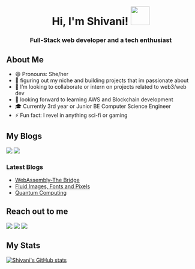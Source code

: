 

<h1 align="center">
    Hi, I'm Shivani!  <img src="https://c.tenor.com/Wx9IEmZZXSoAAAAi/hi.gif" width="50px" height="50px">
</h1>
<h3 align="center">Full-Stack web developer and a tech enthusiast</h3>

## About Me
- 😄 Pronouns: She/her
- 🔭 figuring out my niche and building projects that im passionate about 
- 👯 I’m looking to collaborate or intern on projects related to web3/web dev
- 🌱 looking forward to learning AWS and Blockchain development
- 🎓 Currently 3rd year or Junior BE Computer Science Engineer
- ⚡ Fun fact: I revel in anything sci-fi or gaming

## My Blogs
![](	https://img.shields.io/badge/Medium-12100E?style=for-the-badge&logo=medium&logoColor=white)
![](https://img.shields.io/badge/Hashnode-2962FF?style=for-the-badge&logo=hashnode&logoColor=white)
### Latest Blogs
- [WebAssembly-The Bridge](https://medium.com/codex/webassembly-the-bridge-19d0e999064f)
- [Fluid Images, Fonts and Pixels](https://darcode.hashnode.dev/fluid-images-fonts-and-pixels)
- [Quantum Computing](https://medium.com/@shivanipothirajan/the-magic-of-quantum-computing-d3144c3adedd)
## Reach out to me
![](https://img.shields.io/badge/Gmail-D14836?style=for-the-badge&logo=gmail&logoColor=white)
![](https://img.shields.io/badge/Twitter-1DA1F2?style=for-the-badge&logo=twitter&logoColor=white)
![](https://img.shields.io/badge/LinkedIn-0077B5?style=for-the-badge&logo=linkedin&logoColor=white)


## My Stats
[![Shivani's GitHub stats](https://github-readme-stats.vercel.app/api?username=Shivani-1524&theme=radical)](https://github.com/Shivani-1524/github-readme-stats)


<!--
**Shivani-1524/Shivani-1524** is a ✨ _special_ ✨ repository because its `README.md` (this file) appears on your GitHub profile.

Here are some ideas to get you started:

-  I’m currently working on ...
- 🌱 I’m currently learning ...

- 🤔 I’m looking for help with ...
- 💬 Ask me about ...
- 📫 How to reach me: ...
- 😄 Pronouns: ...
- ⚡ Fun fact: ...
-->

